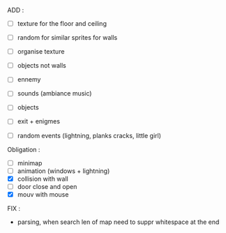 ADD : 
- [ ] texture for the floor and ceiling
- [ ] random for similar sprites for walls
- [ ] organise texture
- [ ] objects not walls
- [ ] ennemy
- [ ] sounds (ambiance music)
- [ ] objects
- [ ] exit + enigmes
- [ ] random events (lightning, planks cracks, little girl)


Obligation :
- [ ] minimap
- [ ] animation (windows + lightning)
- [x] collision with wall
- [ ] door close and open
- [x] mouv with mouse

FIX :
- parsing, when search len of map need to suppr whitespace at the end
<!-- - stop parsing if not valid caracteron the map -->
